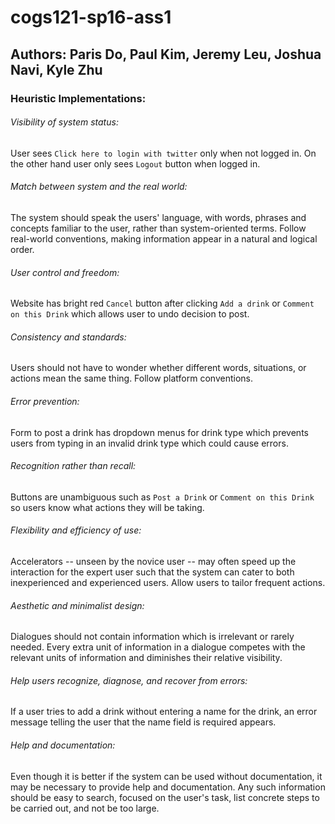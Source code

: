 # cogs121-sp16-ass1

## Authors: Paris Do, Paul Kim, Jeremy Leu, Joshua Navi, Kyle Zhu

### Heuristic Implementations:

###### Visibility of system status:

User sees `Click here to login with twitter` only when not logged in. On the other hand user only sees `Logout` button when logged in.

###### Match between system and the real world:
The system should speak the users' language, with words, phrases and concepts familiar to the user, rather than system-oriented terms. Follow real-world conventions, making information appear in a natural and logical order.

###### User control and freedom:

Website has bright red `Cancel` button after clicking `Add a drink` or `Comment on this Drink` which allows user to undo decision to post.

###### Consistency and standards:
Users should not have to wonder whether different words, situations, or actions mean the same thing. Follow platform conventions.

###### Error prevention:

Form to post a drink has dropdown menus for drink type which prevents users from typing in an invalid drink type which could cause errors.


###### Recognition rather than recall:

Buttons are unambiguous such as `Post a Drink` or `Comment on this Drink` so users know what actions they will be taking.

###### Flexibility and efficiency of use:
Accelerators -- unseen by the novice user -- may often speed up the interaction for the expert user such that the system can cater to both inexperienced and experienced users. Allow users to tailor frequent actions.

###### Aesthetic and minimalist design:
Dialogues should not contain information which is irrelevant or rarely needed. Every extra unit of information in a dialogue competes with the relevant units of information and diminishes their relative visibility.

###### Help users recognize, diagnose, and recover from errors:

If a user tries to add a drink without entering a name for the drink, an error message telling the user that the name field is required appears.

###### Help and documentation:
Even though it is better if the system can be used without documentation, it may be necessary to provide help and documentation. Any such information should be easy to search, focused on the user's task, list concrete steps to be carried out, and not be too large.

